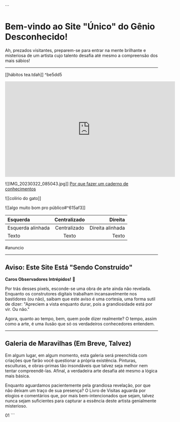 \```
# Bem-vindo ao Site "Único" do Gênio Desconhecido!

Ah, prezados visitantes, preparem-se para entrar na mente brilhante e misteriosa de um artista cujo talento desafia até mesmo a compreensão dos mais sábios!

---


[[hábitos tea.tdah]] ^be5dd5


<iframe width="560" height="315" src="https://www.youtube.com/embed/qw89QQgPhwo" title="YouTube video player" frameborder="0" allow="accelerometer; autoplay; clipboard-write; encrypted-media; gyroscope; picture-in-picture; web-share" allowfullscreen></iframe>

![[IMG_20230322_085043.jpg]]
[Por que fazer um caderno de conhecimentos](https://www.youtube.com/watch?v=AFshqgHwM6Q&list=RDCMUCyRJv_q5RTWF6MT49YG_PhA&index=2)

![[colírio do gato]]

![[algo muito bom pro público#^615af3]]

| Esquerda | Centralizado | Direita |
|:---------|:------------:|-------:|
| Esquerda alinhada | Centralizado | Direita alinhada |
| Texto | Texto | Texto |

#anuncio 

___

## Aviso: Este Site Está "Sendo Construído"

**Caros Observadores Intrépidos!** 🚧

Por trás desses pixels, esconde-se uma obra de arte ainda não revelada. Enquanto os construtores digitais trabalham incansavelmente nos bastidores (ou não), saibam que este aviso é uma cortesia, uma forma sutil de dizer: "Apreciem a vista enquanto durar, pois a grandiosidade está por vir. Ou não."

Agora, quanto ao tempo, bem, quem pode dizer realmente? O tempo, assim como a arte, é uma ilusão que só os verdadeiros conhecedores entendem.

---

## Galeria de Maravilhas (Em Breve, Talvez)

Em algum lugar, em algum momento, esta galeria será preenchida com criações que farão você questionar a própria existência. Pinturas, esculturas, e obras-primas tão insondáveis que talvez seja melhor nem tentar compreendê-las. Afinal, a verdadeira arte desafia até mesmo a lógica mais básica.

Enquanto aguardamos pacientemente pela grandiosa revelação, por que não deixam um traço de sua presença? O Livro de Visitas aguarda por elogios e comentários que, por mais bem-intencionados que sejam, talvez nunca sejam suficientes para capturar a essência deste artista genialmente misterioso.

01
\```
